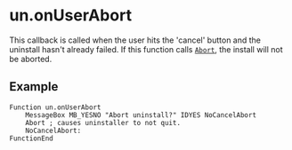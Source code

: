 # un.onUserAbort

This callback is called when the user hits the 'cancel' button and the uninstall hasn't already failed. If this function calls [`Abort`][1], the install will not be aborted.

## Example

    Function un.onUserAbort
        MessageBox MB_YESNO "Abort uninstall?" IDYES NoCancelAbort
        Abort ; causes uninstaller to not quit.
        NoCancelAbort:
    FunctionEnd

[1]: ../Reference/Abort.md

